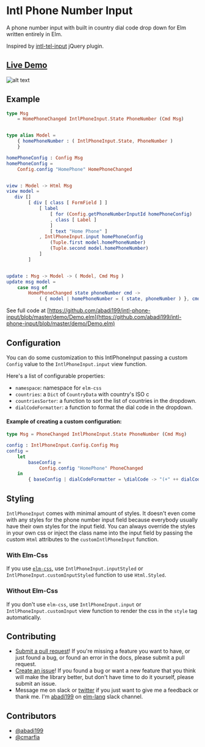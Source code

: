 # Intl Phone Number Input
A phone number input with built in country dial code drop down for Elm written entirely in Elm.

Inspired by [intl-tel-input](https://intl-tel-input.com/) jQuery plugin.

## [Live Demo](https://abadi199.github.io/intl-phone-input/index.html)

![alt text](https://raw.githubusercontent.com/abadi199/intl-phone-input/master/images/demo.gif "Sample of IntlPhoneInput form")

## Example
```elm
type Msg
    = HomePhoneChanged IntlPhoneInput.State PhoneNumber (Cmd Msg)


type alias Model =
    { homePhoneNumber : ( IntlPhoneInput.State, PhoneNumber )
    }

homePhoneConfig : Config Msg
homePhoneConfig =
    Config.config "HomePhone" HomePhoneChanged


view : Model -> Html Msg
view model =
   div []
        [ div [ class [ FormField ] ]
            [ label
                [ for (Config.getPhoneNumberInputId homePhoneConfig)
                , class [ Label ]
                ]
                [ text "Home Phone" ]
            , IntlPhoneInput.input homePhoneConfig
                (Tuple.first model.homePhoneNumber)
                (Tuple.second model.homePhoneNumber)
            ]
        ]


update : Msg -> Model -> ( Model, Cmd Msg )
update msg model =
    case msg of
        HomePhoneChanged state phoneNumber cmd ->
            ( { model | homePhoneNumber = ( state, phoneNumber ) }, cmd )

```
See full code at [https://github.com/abadi199/intl-phone-input/blob/master/demo/Demo.elm](https://github.com/abadi199/intl-phone-input/blob/master/demo/Demo.elm)

## Configuration

You can do some customization to this IntlPhoneInput passing a custom `Config` value to the  `IntlPhoneInput.input` view function.

Here's a list of configurable properties:
- `namespace`: namespace for `elm-css`
- `countries`: a `Dict` of `CountryData` with country's ISO c
- `countriesSorter`: a function to sort the list of countries in the dropdown.
- `dialCodeFormatter`: a function to format the dial code in the dropdown.

#### Example of creating a custom configuration:
```elm
type Msg = PhoneChanged IntlPhoneInput.State PhoneNumber (Cmd Msg)

config : IntlPhoneInput.Config.Config Msg
config =
    let
        baseConfig =
            Config.config "HomePhone" PhoneChanged
    in
        { baseConfig | dialCodeFormatter = \dialCode -> "(+" ++ dialCode ++ ")" }
```
## Styling
`IntlPhoneInput` comes with minimal amount of styles. It doesn't even come with any styles for the phone number input field because everybody usually have their own styles for the input field. You can always override the styles in your own css or inject the class name into the input field by passing the custom `Html` attributes to the `customIntlPhoneInput` function.

### With Elm-Css
If you use [`elm-css`](http://package.elm-lang.org/packages/rtfeldman/elm-css/latest), use `IntlPhoneInput.inputStyled` or `IntlPhoneInput.customInputStyled` function to use `Html.Styled`.

### Without Elm-Css
If you don't use `elm-css`, use `IntlPhoneInput.input` or `IntlPhoneInput.customInput` view function to render the css in the `style` tag automatically.


## Contributing
- [Submit a pull request](https://github.com/abadi199/intl-phone-input)! If you're missing a feature you want to have, or just found a bug, or found an error in the docs, please submit a pull request.
- [Create an issue](https://github.com/abadi199/intl-phone-input/issues)! If you found a bug or want a new feature that you think will make the library better, but don't have time to do it yourself, please submit an issue.
- Message me on slack or [twitter](https://twitter.com/abadikurniawan) if you just want to give me a feedback or thank me. I'm [abadi199](https://elmlang.slack.com/team/abadi199) on [elm-lang](https://elmlang.herokuapp.com/) slack channel.


## Contributors
- [@abadi199](https://github.com/abadi199/)
- [@cmarfia](https://github.com/cmarfia)
